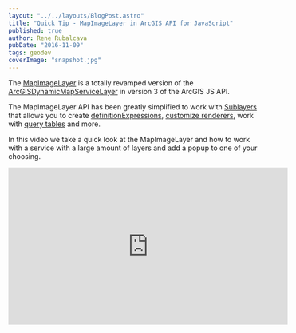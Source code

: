 ```yaml
---
layout: "../../layouts/BlogPost.astro"
title: "Quick Tip - MapImageLayer in ArcGIS API for JavaScript"
published: true
author: Rene Rubalcava
pubDate: "2016-11-09"
tags: geodev
coverImage: "snapshot.jpg"
---
```


The [MapImageLayer](https://developers.arcgis.com/javascript/latest/api-reference/esri-layers-MapImageLayer.html) is a totally revamped version of the [ArcGISDynamicMapServiceLayer](https://developers.arcgis.com/javascript/3/jsapi/arcgisdynamicmapservicelayer-amd.html) in version 3 of the ArcGIS JS API.

The MapImageLayer API has been greatly simplified to work with [Sublayers](https://developers.arcgis.com/javascript/latest/api-reference/esri-layers-MapImageLayer.html#sublayers) that allows you to create [definitionExpressions](https://developers.arcgis.com/javascript/latest/sample-code/layers-mapimagelayer-definitionexpression/index.html), [customize renderers](https://developers.arcgis.com/javascript/latest/sample-code/layers-mapimagelayer-renderers/index.html), work with [query tables](https://developers.arcgis.com/javascript/latest/sample-code/layers-dynamicdatalayer-query-table/index.html) and more.

In this video we take a quick look at the MapImageLayer and how to work with a service with a large amount of layers and add a popup to one of your choosing.

<iframe width="560" height="315" src="https://www.youtube.com/embed/cbnioiX1088" frameborder="0" allowfullscreen></iframe>

